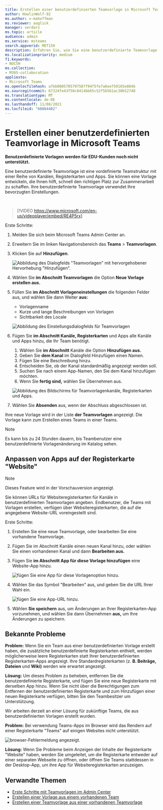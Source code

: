 ```yaml
---
title: Erstellen einer benutzerdefinierten Teamvorlage in Microsoft Teams
author: HowlinWolf-92
ms.author: v-mahoffman
ms.reviewer: aaglick
manager: serdars
ms.topic: article
audience: admin
ms.service: msteams
search.appverid: MET150
description: Erfahren Sie, wie Sie eine benutzerdefinierte Teamvorlage in einer Microsoft Teams.
ms.localizationpriority: medium
f1.keywords:
- NOCSH
ms.collection:
- M365-collaboration
appliesto:
- Microsoft Teams
ms.openlocfilehash: a7bb0805705797587f9475fe7a6ee759165e884b
ms.sourcegitcommit: 67324fe43f50c8414bb65c52f5b561ac30b52748
ms.translationtype: MT
ms.contentlocale: de-DE
ms.lasthandoff: 11/08/2021
ms.locfileid: "60864482"
---
```

# <a name="create-a-custom-team-template-in-microsoft-teams"></a>Erstellen einer benutzerdefinierten Teamvorlage in Microsoft Teams

**Benutzerdefinierte Vorlagen werden für EDU-Kunden noch nicht unterstützt.**

Eine benutzerdefinierte Teamvorlage ist eine vordefinierte Teamstruktur mit einer Reihe von Kanälen, Registerkarten und Apps. Sie können eine Vorlage entwickeln, die Ihnen hilft, schnell den richtigen Platz zur Zusammenarbeit zu schaffen. Ihre benutzerdefinierte Teamvorlage verwendet Ihre bevorzugten Einstellungen.  

<br>

> [!VIDEO https://www.microsoft.com/en-us/videoplayer/embed/RE4P5rx]


Erste Schritte:

1. Melden Sie sich beim Microsoft Teams Admin Center an.

2. Erweitern Sie im linken Navigationsbereich das **Teams**  >  **Teamvorlagen**.

3. Klicken Sie auf **Hinzufügen**.

    ![Abbildung des Dialogfelds "Teamvorlagen" mit hervorgehobener Hervorhebung "Hinzufügen".](media/team-templates-new.png)

4. Wählen Sie **im Abschnitt Teamvorlagen** die Option **Neue Vorlage erstellen aus.**

5. Füllen Sie **im Abschnitt Vorlageneinstellungen** die folgenden Felder aus, und wählen Sie dann Weiter **aus:**
    - Vorlagenname
    - Kurze und lange Beschreibungen von Vorlagen
    - Sichtbarkeit des Locale  

    ![Abbildung des Einstellungsdialogfelds für Teamvorlagen](media/template-add-a-name.png)

6. Fügen Sie **im Abschnitt Kanäle, Registerkarten** und Apps alle Kanäle und Apps hinzu, die Ihr Team benötigt.

    1. Wählen Sie **im Abschnitt** Kanäle die Option **Hinzufügen aus.**
    2. Geben Sie **dem Kanal** im Dialogfeld Hinzufügen einen Namen.
    3. Fügen Sie eine Beschreibung hinzu.
    4. Entscheiden Sie, ob der Kanal standardmäßig angezeigt werden soll.
    5. Suchen Sie nach einem App-Namen, den Sie dem Kanal hinzufügen möchten.
    6. Wenn Sie **fertig sind,** wählen Sie Übernehmen aus.

    ![Abbildung des Bildschirms für Teamvorlagenkanäle, Registerkarten und Apps.](media/template-channels-tabs-apps.png)

8. Wählen Sie **Absenden** aus, wenn der Abschluss abgeschlossen ist.

Ihre neue Vorlage wird in der Liste **der Teamvorlagen** angezeigt. Die Vorlage kann zum Erstellen eines Teams in einer Teams.

> [!Note]
> Es kann bis zu 24 Stunden dauern, bis Teambenutzer eine benutzerdefinierte Vorlagenänderung im Katalog sehen.

## <a name="customizing-website-tab-apps"></a>Anpassen von Apps auf der Registerkarte "Website"

> [!Note]
> Dieses Feature wird in der Vorschauversion angezeigt.

Sie können URLs für Websiteregisterkarten für Kanäle in benutzerdefinierten Teamvorlagen angeben. Endbenutzer, die Teams mit Vorlagen erstellen, verfügen über Websiteregisterkarten, die auf die angegebene Website-URL voreingestellt sind.

Erste Schritte:

1. Erstellen Sie eine neue Teamvorlage, oder bearbeiten Sie eine vorhandene Teamvorlage.

2. Fügen Sie im Abschnitt Kanäle einen neuen Kanal hinzu, oder wählen Sie einen vorhandenen Kanal und dann **Bearbeiten aus.**

3. Fügen Sie **im Abschnitt App für diese Vorlage hinzufügen** eine Website-App hinzu.

    ![fügen Sie eine App für diese Vorlagenoption hinzu.](media/add-an-app-template.png)

4. Wählen Sie das Symbol "Bearbeiten" aus, und geben Sie die URL Ihrer Wahl ein.

    ![fügen Sie eine App-URL hinzu.](media/add-url-app-template.png)

5. Wählen **Sie speichern** aus, um Änderungen an Ihrer Registerkarten-App vorzunehmen, und wählen Sie dann Übernehmen **aus,** um Ihre Änderungen zu speichern.

## <a name="known-issues"></a>Bekannte Probleme

**Problem:** Wenn Sie ein Team aus einer benutzerdefinierten Vorlage erstellt haben, die zusätzliche benutzerdefinierte Registerkarten enthielt, werden möglicherweise leere Registerkarten statt Ihrer benutzerdefinierten Registerkarten-Apps angezeigt. Ihre Standardregisterkarten (z. **B. Beiträge,** **Dateien** und **Wiki)** werden wie erwartet angezeigt.

**Lösung:** Um dieses Problem zu beheben, entfernen Sie die benutzerdefinierte Registerkarte, und fügen Sie eine neue Registerkarte mit derselben App hinzu. Wenn Sie nicht über die Berechtigungen zum Entfernen der benutzerdefinierten Registerkarte und zum Hinzufügen einer neuen Registerkarte verfügen, bitten Sie den Teambesitzer um Unterstützung.

Wir arbeiten derzeit an einer Lösung für zukünftige Teams, die aus benutzerdefinierten Vorlagen erstellt wurden.

**Problem:** Bei verwendung Teams-Apps im Browser wird das Rendern auf einer Registerkarte "Teams" auf einigen Websites nicht unterstützt.

![browser-Fehlermeldung angezeigt.](media/browser-error-message.png)

**Lösung:** Wenn Sie Probleme beim Anzeigen der Inhalte der Registerkarte "Website" haben, werden Sie umgeleitet, um die Registerkarte entweder auf einer separaten Webseite zu öffnen, oder öffnen Sie Teams stattdessen in der Desktop-App, um ihre App für Websiteregisterkarten anzuzeigen.

## <a name="related-topics"></a>Verwandte Themen

- [Erste Schritte mit Teamvorlagen im Admin Center](get-started-with-teams-templates-in-the-admin-console.md)
- [Erstellen einer Vorlage aus einem vorhandenen Team](create-template-from-existing-team.md)
- [Erstellen einer Teamvorlage aus einer vorhandenen Teamvorlage](create-template-from-existing-template.md)
